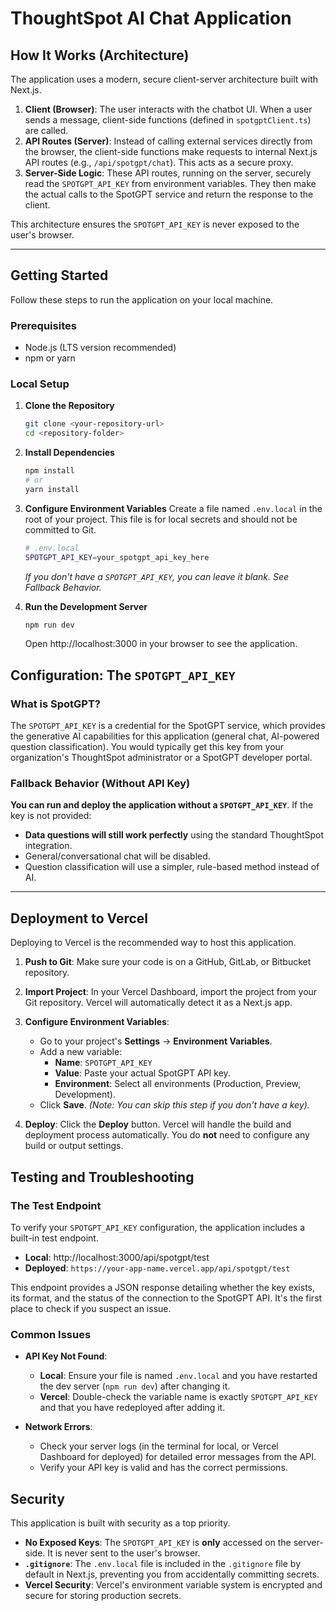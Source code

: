 # ThoughtSpot AI Chat Application

## How It Works (Architecture)

The application uses a modern, secure client-server architecture built with Next.js.

1. **Client (Browser)**: The user interacts with the chatbot UI. When a user sends a message, client-side functions (defined in `spotgptClient.ts`) are called.
2. **API Routes (Server)**: Instead of calling external services directly from the browser, the client-side functions make requests to internal Next.js API routes (e.g., `/api/spotgpt/chat`). This acts as a secure proxy.
3. **Server-Side Logic**: These API routes, running on the server, securely read the `SPOTGPT_API_KEY` from environment variables. They then make the actual calls to the SpotGPT service and return the response to the client.

This architecture ensures the `SPOTGPT_API_KEY` is never exposed to the user's browser.

---

## Getting Started

Follow these steps to run the application on your local machine.

### Prerequisites

- Node.js (LTS version recommended)
- npm or yarn

### Local Setup

1.  **Clone the Repository**
    ```bash
    git clone <your-repository-url>
    cd <repository-folder>
    ```

2.  **Install Dependencies**
    ```bash
    npm install
    # or
    yarn install
    ```

3.  **Configure Environment Variables**
    Create a file named `.env.local` in the root of your project. This file is for local secrets and should not be committed to Git.

    ```bash
    # .env.local
    SPOTGPT_API_KEY=your_spotgpt_api_key_here
    ```
    *If you don't have a `SPOTGPT_API_KEY`, you can leave it blank. See Fallback Behavior.*

4.  **Run the Development Server**
    ```bash
    npm run dev
    ```
    Open http://localhost:3000 in your browser to see the application.

## Configuration: The `SPOTGPT_API_KEY`

### What is SpotGPT?

The `SPOTGPT_API_KEY` is a credential for the SpotGPT service, which provides the generative AI capabilities for this application (general chat, AI-powered question classification). You would typically get this key from your organization's ThoughtSpot administrator or a SpotGPT developer portal.

### Fallback Behavior (Without API Key)

**You can run and deploy the application without a `SPOTGPT_API_KEY`**. If the key is not provided:
- **Data questions will still work perfectly** using the standard ThoughtSpot integration.
- General/conversational chat will be disabled.
- Question classification will use a simpler, rule-based method instead of AI.

---

## Deployment to Vercel

Deploying to Vercel is the recommended way to host this application.

1.  **Push to Git**: Make sure your code is on a GitHub, GitLab, or Bitbucket repository.

2.  **Import Project**: In your Vercel Dashboard, import the project from your Git repository. Vercel will automatically detect it as a Next.js app.

3.  **Configure Environment Variables**:
    - Go to your project's **Settings** → **Environment Variables**.
    - Add a new variable:
      - **Name**: `SPOTGPT_API_KEY`
      - **Value**: Paste your actual SpotGPT API key.
      - **Environment**: Select all environments (Production, Preview, Development).
    - Click **Save**.
    *(Note: You can skip this step if you don't have a key).*

4.  **Deploy**: Click the **Deploy** button. Vercel will handle the build and deployment process automatically. You do **not** need to configure any build or output settings.

## Testing and Troubleshooting

### The Test Endpoint

To verify your `SPOTGPT_API_KEY` configuration, the application includes a built-in test endpoint.

- **Local**: http://localhost:3000/api/spotgpt/test
- **Deployed**: `https://your-app-name.vercel.app/api/spotgpt/test`

This endpoint provides a JSON response detailing whether the key exists, its format, and the status of the connection to the SpotGPT API. It's the first place to check if you suspect an issue.

### Common Issues

- **API Key Not Found**:
  - **Local**: Ensure your file is named `.env.local` and you have restarted the dev server (`npm run dev`) after changing it.
  - **Vercel**: Double-check the variable name is exactly `SPOTGPT_API_KEY` and that you have redeployed after adding it.

- **Network Errors**:
  - Check your server logs (in the terminal for local, or Vercel Dashboard for deployed) for detailed error messages from the API.
  - Verify your API key is valid and has the correct permissions.

## Security

This application is built with security as a top priority.

- **No Exposed Keys**: The `SPOTGPT_API_KEY` is **only** accessed on the server-side. It is never sent to the user's browser.
- **`.gitignore`**: The `.env.local` file is included in the `.gitignore` file by default in Next.js, preventing you from accidentally committing secrets.
- **Vercel Security**: Vercel's environment variable system is encrypted and secure for storing production secrets.